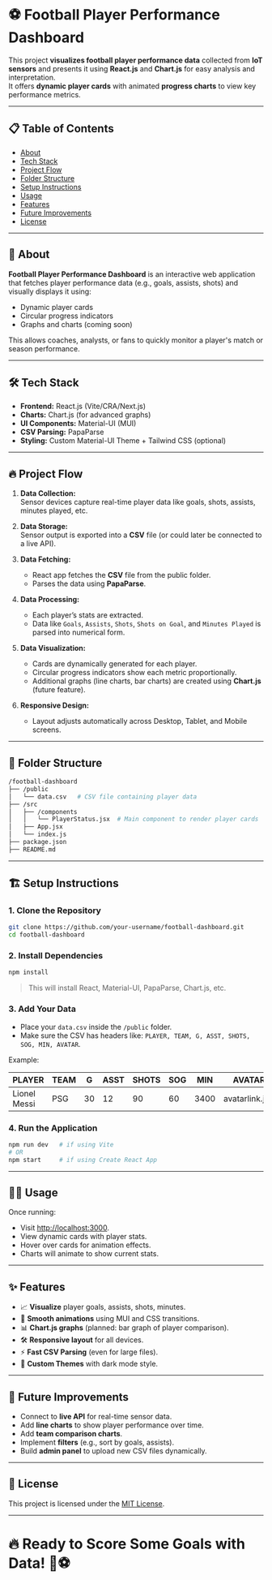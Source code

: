 
# ⚽ Football Player Performance Dashboard

This project **visualizes football player performance data** collected from **IoT sensors** and presents it using **React.js** and **Chart.js** for easy analysis and interpretation.  
It offers **dynamic player cards** with animated **progress charts** to view key performance metrics.

---

## 📋 Table of Contents
- [About](#about)
- [Tech Stack](#tech-stack)
- [Project Flow](#project-flow)
- [Folder Structure](#folder-structure)
- [Setup Instructions](#setup-instructions)
- [Usage](#usage)
- [Features](#features)
- [Future Improvements](#future-improvements)
- [License](#license)

---

## 📖 About

**Football Player Performance Dashboard** is an interactive web application that fetches player performance data (e.g., goals, assists, shots) and visually displays it using:
- Dynamic player cards
- Circular progress indicators
- Graphs and charts (coming soon)

This allows coaches, analysts, or fans to quickly monitor a player's match or season performance.

---

## 🛠️ Tech Stack

- **Frontend:** React.js (Vite/CRA/Next.js)
- **Charts:** Chart.js (for advanced graphs)
- **UI Components:** Material-UI (MUI)
- **CSV Parsing:** PapaParse
- **Styling:** Custom Material-UI Theme + Tailwind CSS (optional)

---

## 🔥 Project Flow

1. **Data Collection:**  
   Sensor devices capture real-time player data like goals, shots, assists, minutes played, etc.

2. **Data Storage:**  
   Sensor output is exported into a **CSV** file (or could later be connected to a live API).

3. **Data Fetching:**  
   - React app fetches the **CSV** file from the public folder.
   - Parses the data using **PapaParse**.

4. **Data Processing:**  
   - Each player’s stats are extracted.
   - Data like `Goals`, `Assists`, `Shots`, `Shots on Goal`, and `Minutes Played` is parsed into numerical form.

5. **Data Visualization:**  
   - Cards are dynamically generated for each player.
   - Circular progress indicators show each metric proportionally.
   - Additional graphs (line charts, bar charts) are created using **Chart.js** (future feature).

6. **Responsive Design:**  
   - Layout adjusts automatically across Desktop, Tablet, and Mobile screens.

---

## 📂 Folder Structure

```bash
/football-dashboard
├── /public
│   └── data.csv   # CSV file containing player data
├── /src
│   ├── /components
│   │   └── PlayerStatus.jsx  # Main component to render player cards
│   ├── App.jsx
│   └── index.js
├── package.json
├── README.md
```

---

## 🏗️ Setup Instructions

### 1. Clone the Repository
```bash
git clone https://github.com/your-username/football-dashboard.git
cd football-dashboard
```

### 2. Install Dependencies
```bash
npm install
```

> This will install React, Material-UI, PapaParse, Chart.js, etc.

### 3. Add Your Data
- Place your `data.csv` inside the `/public` folder.
- Make sure the CSV has headers like: `PLAYER, TEAM, G, ASST, SHOTS, SOG, MIN, AVATAR`.

Example:

| PLAYER     | TEAM       | G | ASST | SHOTS | SOG | MIN | AVATAR        |
|------------|------------|---|------|-------|-----|-----|---------------|
| Lionel Messi | PSG    | 30 | 12   | 90    | 60  | 3400| avatarlink.jpg |

### 4. Run the Application
```bash
npm run dev   # if using Vite
# OR
npm start     # if using Create React App
```

---

## 🧑‍💻 Usage

Once running:

- Visit [http://localhost:3000](http://localhost:3000).
- View dynamic cards with player stats.
- Hover over cards for animation effects.
- Charts will animate to show current stats.

---

## ✨ Features

- 📈 **Visualize** player goals, assists, shots, minutes.
- 🏃 **Smooth animations** using MUI and CSS transitions.
- 📊 **Chart.js graphs** (planned: bar graph of player comparison).
- 🛠️ **Responsive layout** for all devices.
- ⚡ **Fast CSV Parsing** (even for large files).
- 🎨 **Custom Themes** with dark mode style.

---

## 🚀 Future Improvements

- Connect to **live API** for real-time sensor data.
- Add **line charts** to show player performance over time.
- Add **team comparison charts**.
- Implement **filters** (e.g., sort by goals, assists).
- Build **admin panel** to upload new CSV files dynamically.

---

## 📄 License

This project is licensed under the [MIT License](LICENSE).

---

# 🔥 Ready to Score Some Goals with Data! 🚀⚽


